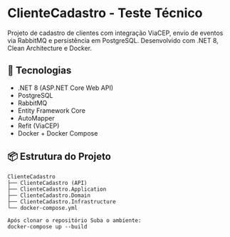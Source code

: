 # ClienteCadastro - Teste Técnico

Projeto de cadastro de clientes com integração ViaCEP, envio de eventos via RabbitMQ e persistência em PostgreSQL. Desenvolvido com .NET 8, Clean Architecture e Docker.

## 🚀 Tecnologias

- .NET 8 (ASP.NET Core Web API)
- PostgreSQL
- RabbitMQ
- Entity Framework Core
- AutoMapper
- Refit (ViaCEP)
- Docker + Docker Compose

## 📦 Estrutura do Projeto

```text
ClienteCadastro
├── ClienteCadastro (API)
├── ClienteCadastro.Application
├── ClienteCadastro.Domain
├── ClienteCadastro.Infrastructure
└── docker-compose.yml

Após clonar o repositório Suba o ambiente:
docker-compose up --build
